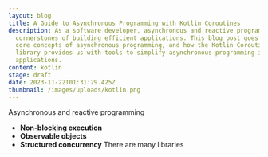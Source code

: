 ```yaml
---
layout: blog
title: A Guide to Asynchronous Programming with Kotlin Coroutines
description: As a software developer, asynchronous and reactive programming are
  cornerstones of building efficient applications. This blog post goes over the
  core concepts of asynchronous programming, and how the Kotlin Coroutines
  library provides us with tools to simplify asynchronous programming in our
  applications.
content: kotlin
stage: draft
date: 2023-11-22T01:31:29.425Z
thumbnail: /images/uploads/kotlin.png
---
```

Asynchronous and reactive programming 
- **Non-blocking execution**
- **Observable objects**
- **Structured concurrency**
There are many libraries 